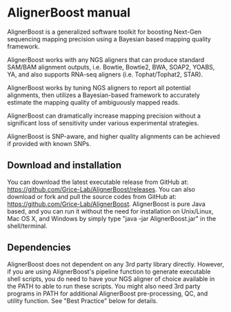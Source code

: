 AlignerBoost manual
===================

AlignerBoost is a generalized software toolkit for boosting Next-Gen sequencing
mapping precision using a Bayesian based mapping quality framework.

AlignerBoost works with any NGS aligners that can produce standard SAM/BAM alignment outputs,
i.e. Bowtie, Bowtie2, BWA, SOAP2, YOABS, YA, and also supports RNA-seq aligners (i.e. Tophat/Tophat2, STAR). 

AlignerBoost works by tuning NGS aligners to report all potential alignments,
then utilizes a Bayesian-based framework to accurately estimate the mapping quality
of ambiguously mapped reads.

AlignerBoost can dramatically increase mapping precision without a significant loss of
sensitivity under various experimental strategies.

AlignerBoost is SNP-aware, and higher quality alignments can be achieved if provided with known SNPs.

Download and installation
-------------------------
You can download the latest executable release from GitHub at: https://github.com/Grice-Lab/AlignerBoost/releases.
You can also download or fork and pull the source codes from GitHub at: https://github.com/Grice-Lab/AlignerBoost.
AlignerBoost is pure Java based, and you can run it without the need for installation on Unix/Linux, Mac OS X, and Windows by simply type "java -jar AlignerBoost.jar" in the shell/terminal.

Dependencies
------------
AlignerBoost does not dependent on any 3rd party library directly. However, if you are using AlignerBoost's
pipeline function to generate executable shell scripts, you do need to have your NGS aligner
of choice available in the PATH to able to run these scripts. You might also need 3rd party programs in PATH
for additional AlignerBoost pre-processing, QC, and utility function. See "Best Practice" below for details.

